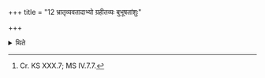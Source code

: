+++
title = "12 भ्रातृव्यवतादाभ्यो ग्रहीतव्यः बुभूषतांशुः"

+++

<details><summary>थिते</summary>

12. The Adābhya (-scoop) should be taken by one who has an enemy; the Aṁśu.... by one who wants to be prosperous.[^1]  

[^1]: Cr. KS XXX.7; MS IV.7.7.  
</details>
